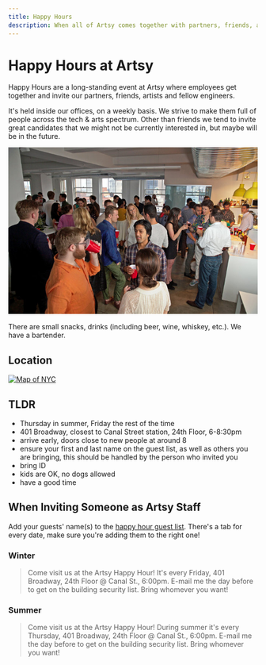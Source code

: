 ```yaml
---
title: Happy Hours
description: When all of Artsy comes together with partners, friends, artists and engineers.
---
```


# Happy Hours at Artsy

Happy Hours are a long-standing event at Artsy where employees get together and invite our partners, friends,
artists and fellow engineers.

It's held inside our offices, on a weekly basis. We strive to make them full of people across the tech & arts
spectrum. Other than friends we tend to invite great candidates that we might not be currently interested in, but
maybe will be in the future.

<a href="http://www.nytimes.com/2013/06/20/fashion/the-calorie-packed-perk.html" target="_blank">![happy hour, via the New York Times](images/happy_hour.jpg)</a>

There are small snacks, drinks (including beer, wine, whiskey, etc.). We have a bartender.

## Location

<a href="(https://www.google.com/maps/place/401+Broadway/@40.718958,-74.0049492,17z/data=!3m1!4b1!4m5!3m4!1s0x89c2598a7196824f:0xddf53435afbdd5b9!8m2!3d40.718954!4d-74.0027552)">![Map of NYC](https://user-images.githubusercontent.com/49038/28329863-77689446-6bb9-11e7-8bd9-1805ed8bf140.png)</a>

## TLDR

- Thursday in summer, Friday the rest of the time
- 401 Broadway, closest to Canal Street station, 24th Floor, 6-8:30pm
- arrive early, doors close to new people at around 8
- ensure your first and last name on the guest list, as well as others you are bringing, this should be handled by
  the person who invited you
- bring ID
- kids are OK, no dogs allowed
- have a good time

## When Inviting Someone as Artsy Staff

Add your guests' name(s) to the
[happy hour guest list](https://docs.google.com/spreadsheets/d/1mNpXhJq4sNGtyCRcVN0nEFWuw7Y3jtX7O9O4M0R6WOY/edit#gid=1283496295).
There's a tab for every date, make sure you're adding them to the right one!

### Winter

> Come visit us at the Artsy Happy Hour! It's every Friday, 401 Broadway, 24th Floor @ Canal St., 6:00pm. E-mail me
> the day before to get on the building security list. Bring whomever you want!

### Summer

> Come visit us at the Artsy Happy Hour! During summer it's every Thursday, 401 Broadway, 24th Floor @ Canal St.,
> 6:00pm. E-mail me the day before to get on the building security list. Bring whomever you want!
